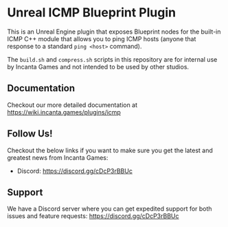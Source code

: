 # Unreal ICMP Blueprint Plugin

This is an Unreal Engine plugin that exposes Blueprint nodes for the built-in ICMP C++ module that allows you to ping ICMP hosts (anyone that response to a standard `ping <host>` command).

The `build.sh` and `compress.sh` scripts in this repository are for internal use by Incanta Games and not intended to be used by other studios.

## Documentation

Checkout our more detailed documentation at https://wiki.incanta.games/plugins/icmp

## Follow Us!

Checkout the below links if you want to make sure you get the latest and greatest news from Incanta Games:
- Discord: https://discord.gg/cDcP3rBBUc

## Support

We have a Discord server where you can get expedited support for both issues and feature requests: https://discord.gg/cDcP3rBBUc
